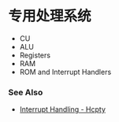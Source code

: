 # 专用处理系统
- CU
- ALU
- Registers
- RAM
- ROM and Interrupt Handlers

### See Also
- [Interrupt Handling - Hcpty](https://github.com/Hcpty/interrupt-handling)
